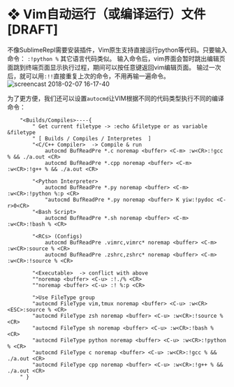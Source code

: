 #  ❖ Vim自动运行（或编译运行）文件 [DRAFT]

不像SublimeRepl需要安装插件，Vim原生支持直接运行python等代码。只要输入命令：
`:!python %`
其它语言代码类似。
输入命令后，vim界面会暂时跳出编辑页面跳到终端页面显示执行过程，期间可以按任意键返回vim编辑页面。
输过一次后，就可以用`:!!`直接重复上次的命令，不用再输一遍命令。
![screencast 2018-02-07 16-17-40](https://user-images.githubusercontent.com/14041622/35906002-00ab9e64-0c24-11e8-86c6-a72026149396.gif)

为了更方便，我们还可以设置`autocmd`让VIM根据不同的代码类型执行不同的编译命令：
```vim
    "<Builds/Compiles>----{
        " Get current filetype -> :echo &filetype or as variable &filetype
        " [ Builds / Compiles / Interpretes  ]
        "<C/C++ Compiler>  -> Compile & run
            autocmd BufReadPre *.c noremap <buffer> <C-m> :w<CR>:!gcc % && ./a.out <CR>
            autocmd BufReadPre *.cpp noremap <buffer> <C-m> :w<CR>:!g++ % && ./a.out <CR>

        "<Python Interpreter>
            autocmd BufReadPre *.py noremap <buffer> <C-m> :w<CR>:!python %:p <CR>
            "autocmd BufReadPre *.py noremap <buffer> K yiw:!pydoc <C-r>0<CR>
        "<Bash Script>
            autocmd BufReadPre *.sh noremap <buffer> <C-m> :w<CR>:!bash % <CR>

        "<RCs> (Configs)
            autocmd BufReadPre .vimrc,vimrc* noremap <buffer> <C-m> :w<CR>:source % <CR>
            autocmd BufReadPre .zshrc,zshrc* noremap <buffer> <C-m> :w<CR>:!source % <CR>

        "<Executable>  -> conflict with above
        ""noremap <buffer> <C-u> :!./% <CR>
        ""noremap <buffer> <C-u> :! %:p <CR>

        ">Use FileType group
        "autocmd FileType vim,tmux noremap <buffer> <C-u> :w<CR><ESC>:source % <CR>
        "autocmd FileType zsh noremap <buffer> <C-u> :w<CR>:!source % <CR>
        "autocmd FileType sh noremap <buffer> <C-u> :w<CR>:!bash % <CR>
        "autocmd FileType python noremap <buffer> <C-u> :w<CR>:!python % <CR>
        "autocmd FileType c noremap <buffer> <C-u> :w<CR>:!gcc % && ./a.out <CR>
        "autocmd FileType cpp noremap <buffer> <C-u> :w<CR>:!g++ % && ./a.out <CR>
    " }
```